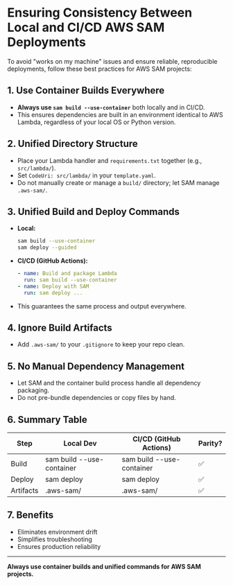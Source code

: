 # Ensuring Consistency Between Local and CI/CD AWS SAM Deployments

To avoid "works on my machine" issues and ensure reliable, reproducible deployments, follow these best practices for AWS SAM projects:

## 1. Use Container Builds Everywhere
- **Always use `sam build --use-container`** both locally and in CI/CD.
- This ensures dependencies are built in an environment identical to AWS Lambda, regardless of your local OS or Python version.

## 2. Unified Directory Structure
- Place your Lambda handler and `requirements.txt` together (e.g., `src/lambda/`).
- Set `CodeUri: src/lambda/` in your `template.yaml`.
- Do not manually create or manage a `build/` directory; let SAM manage `.aws-sam/`.

## 3. Unified Build and Deploy Commands
- **Local:**
  ```bash
  sam build --use-container
  sam deploy --guided
  ```
- **CI/CD (GitHub Actions):**
  ```yaml
  - name: Build and package Lambda
    run: sam build --use-container
  - name: Deploy with SAM
    run: sam deploy ...
  ```
- This guarantees the same process and output everywhere.

## 4. Ignore Build Artifacts
- Add `.aws-sam/` to your `.gitignore` to keep your repo clean.

## 5. No Manual Dependency Management
- Let SAM and the container build process handle all dependency packaging.
- Do not pre-bundle dependencies or copy files by hand.

## 6. Summary Table
| Step         | Local Dev         | CI/CD (GitHub Actions) | Parity? |
|--------------|-------------------|------------------------|---------|
| Build        | sam build --use-container | sam build --use-container | ✅      |
| Deploy       | sam deploy        | sam deploy             | ✅      |
| Artifacts    | .aws-sam/         | .aws-sam/              | ✅      |

## 7. Benefits
- Eliminates environment drift
- Simplifies troubleshooting
- Ensures production reliability

---

**Always use container builds and unified commands for AWS SAM projects.** 